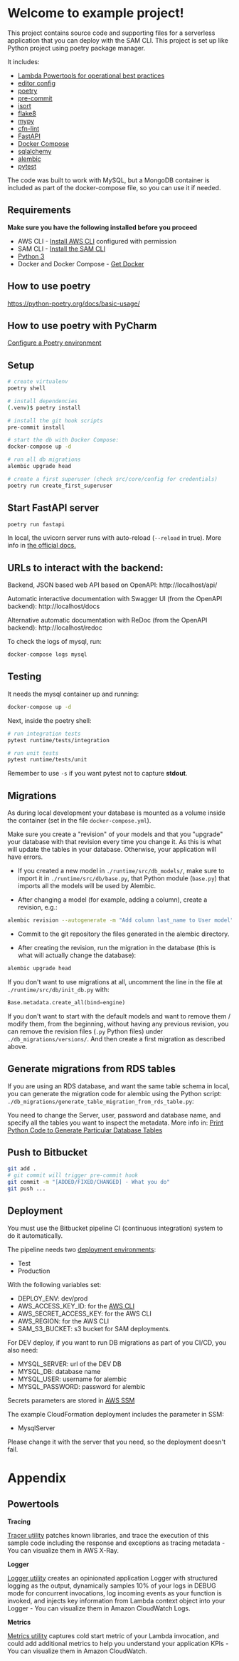
# Welcome to example project!

This project contains source code and supporting files for a serverless application
that you can deploy with the SAM CLI. This project is set up like Python
project using poetry package manager.


It includes:

* [Lambda Powertools for operational best practices](https://github.com/awslabs/aws-lambda-powertools-python)
* [editor config](http://editorconfig.org)
* [poetry](https://python-poetry.org/)
* [pre-commit](https://pre-commit.com/)
* [isort](https://pycqa.github.io/isort/)
* [flake8](https://flake8.pycqa.org/en/latest/)
* [mypy](http://mypy-lang.org/)
* [cfn-lint](https://github.com/aws-cloudformation/cfn-lint)
* [FastAPI](https://fastapi.tiangolo.com/)
* [Docker Compose](https://docs.docker.com/compose/)
* [sqlalchemy](https://www.sqlalchemy.org/)
* [alembic](https://alembic.sqlalchemy.org/en/latest/)
* [pytest](https://docs.pytest.org/en/7.1.x/)

The code was built to work with MySQL, but a MongoDB container is
included as part of the docker-compose file, so you can use it if needed.

## Requirements

**Make sure you have the following installed before you proceed**

* AWS CLI - [Install AWS CLI](https://docs.aws.amazon.com/cli/latest/userguide/cli-chap-install.html) configured with permission
* SAM CLI - [Install the SAM CLI](https://docs.aws.amazon.com/serverless-application-model/latest/developerguide/serverless-sam-cli-install.html)
* [Python 3](https://www.python.org/downloads/)
* Docker and Docker Compose - [Get Docker](https://docs.docker.com/get-docker/)


## How to use poetry
https://python-poetry.org/docs/basic-usage/

## How to use poetry with PyCharm

[Configure a Poetry environment](https://www.jetbrains.com/help/pycharm/poetry.html)

## Setup
```bash
# create virtualenv
poetry shell

# install dependencies
(.venv)$ poetry install

# install the git hook scripts
pre-commit install

# start the db with Docker Compose:
docker-compose up -d

# run all db migrations
alembic upgrade head

# create a first superuser (check src/core/config for credentials)
poetry run create_first_superuser
```

## Start FastAPI server

```bash
poetry run fastapi
```

In local, the uvicorn server runs with auto-reload (`--reload` in true).
More info in [the official docs.](https://www.uvicorn.org/settings/#development)

## URLs to interact with the backend:

Backend, JSON based web API based on OpenAPI: http://localhost/api/

Automatic interactive documentation with Swagger UI (from the OpenAPI backend): http://localhost/docs

Alternative automatic documentation with ReDoc (from the OpenAPI backend): http://localhost/redoc

To check the logs of mysql, run:

```bash
docker-compose logs mysql
```

## Testing
It needs the mysql container up and running:
```bash
docker-compose up -d
```

Next, inside the poetry shell:
```bash
# run integration tests
pytest runtime/tests/integration

# run unit tests
pytest runtime/tests/unit
```

Remember to use `-s` if you want pytest not to capture **stdout**.

## Migrations

As during local development your database is mounted as a
volume inside the container (set in the file `docker-compose.yml`).

Make sure you create a "revision" of your models and that you "upgrade" your database with that
revision every time you change it. As this is what will update the tables in your database.
Otherwise, your application will have errors.

* If you created a new model in `./runtime/src/db_models/`,
make sure to import it in `./runtime/src/db/base.py`,
that Python module (`base.py`) that imports all the models will be used by Alembic.

* After changing a model (for example, adding a column), create a revision, e.g.:

```bash
alembic revision --autogenerate -m "Add column last_name to User model"
```

* Commit to the git repository the files generated in the alembic directory.

* After creating the revision, run the migration in the database (this is what will actually change the database):

```bash
alembic upgrade head
```

If you don't want to use migrations at all, uncomment the line in the file at `./runtime/src/db/init_db.py` with:

```python
Base.metadata.create_all(bind=engine)
```

If you don't want to start with the default models and want to remove them / modify them,
from the beginning, without having any previous revision, you can remove the revision
files (`.py` Python files) under `./db_migrations/versions/`. And then create a first migration as described above.

## Generate migrations from RDS tables

If you are using an RDS database, and want the same table schema in local,
you can generate the migration code for alembic using the Python script:
`./db_migrations/generate_table_migration_from_rds_table.py`:

You need to change the Server, user, password and database name, and specify all the tables you want to inspect the metadata.
More info in: [Print Python Code to Generate Particular Database Tables](https://alembic.sqlalchemy.org/en/latest/cookbook.html#print-python-code-to-generate-particular-database-tables)

## Push to Bitbucket
```bash
git add .
# git commit will trigger pre-commit hook
git commit -m "[ADDED/FIXED/CHANGED] - What you do"
git push ...
```

## Deployment

You must use the Bitbucket pipeline CI (continuous integration) system to do it automatically.

The pipeline needs two [deployment environments](https://support.atlassian.com/bitbucket-cloud/docs/set-up-and-monitor-deployments/):

* Test
* Production

With the following variables set:

* DEPLOY_ENV: dev/prod
* AWS_ACCESS_KEY_ID: for the [AWS CLI](https://docs.aws.amazon.com/cli/latest/userguide/cli-configure-envvars.html)
* AWS_SECRET_ACCESS_KEY: for the AWS CLI
* AWS_REGION: for the AWS CLI
* SAM_S3_BUCKET: s3 bucket for SAM deployments.

For DEV deploy, if you want to run DB migrations as part of you CI/CD, you also need:

* MYSQL_SERVER: url of the DEV DB
* MYSQL_DB: database name
* MYSQL_USER: username for alembic
* MYSQL_PASSWORD: password for alembic

Secrets parameters are stored in
[AWS SSM](https://docs.aws.amazon.com/systems-manager/latest/userguide/what-is-systems-manager.html)

The example CloudFormation deployment includes the parameter in SSM:

* MysqlServer

Please change it with the server that you need, so the deployment doesn't fail.

# Appendix

## Powertools

**Tracing**

[Tracer utility](https://awslabs.github.io/aws-lambda-powertools-python/core/tracer/)
patches known libraries, and trace the execution of this sample code including the response
and exceptions as tracing metadata - You can visualize them in AWS X-Ray.

**Logger**

[Logger utility](https://awslabs.github.io/aws-lambda-powertools-python/core/logger/)
creates an opinionated application Logger with structured logging as the output,
dynamically samples 10% of your logs in DEBUG mode for concurrent invocations,
log incoming events as your function is invoked, and injects key information
from Lambda context object into your Logger - You can visualize
them in Amazon CloudWatch Logs.

**Metrics**

[Metrics utility](https://awslabs.github.io/aws-lambda-powertools-python/core/metrics/)
captures cold start metric of your Lambda invocation, and could add additional metrics to
help you understand your application KPIs - You can visualize them in Amazon CloudWatch.
